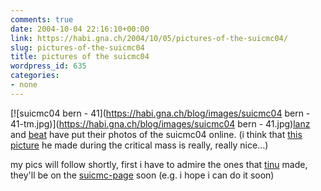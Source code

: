 ```yaml
---
comments: true
date: 2004-10-04 22:16:10+00:00
link: https://habi.gna.ch/2004/10/05/pictures-of-the-suicmc04/
slug: pictures-of-the-suicmc04
title: pictures of the suicmc04
wordpress_id: 635
categories:
- none
---
```


[![suicmc04 bern - 41](https://habi.gna.ch/blog/images/suicmc04 bern - 41-tm.jpg)](https://habi.gna.ch/blog/images/suicmc04 bern - 41.jpg)[lanz](http://www.pfadi-wg.ch/modules.php?op=modload&name=My_eGallery&file=index&do=showgall&gid=44) and [beat](http://public.fotki.com/beat/suicmc04/) have put their photos of the suicmc04 online. (i think that [this picture](http://public.fotki.com/beat/suicmc04/img_2092.html) he made during the critical mass is really, really nice...)

my pics will follow shortly, first i have to admire the ones that [tinu](http://martinbichsel.ch/) made, they'll be on the [suicmc-page](http://suicmc04.ch/de/info.html) soon (e.g. i hope i can do it soon)
